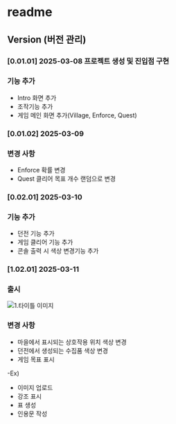 # readme

## Version (버전 관리)

### [0.01.01] 2025-03-08 프로젝트 생성 및 진입점 구현
### 기능 추가
- Intro 화면 추가
- 조작기능 추가
- 게임 메인 화면 추가(Village, Enforce, Quest)

### [0.01.02] 2025-03-09
### 변경 사항
- Enforce 확률 변경
- Quest 클리어 목표 개수 랜덤으로 변경

### [0.02.01] 2025-03-10
### 기능 추가
- 던전 기능 추가
- 게임 클리어 기능 추가
- 콘솔 출력 시 색상 변경기능 추가

### [1.02.01] 2025-03-11
### 출시
![1.타이틀 이미지](/.image/Intro.png)

### 변경 사항
- 마을에서 표시되는 상호작용 위치 색상 변경
- 던전에서 생성되는 수집품 색상 변경
- 게임 목표 표시

-Ex)
- 이미지 업로드
- 강조 표시
- 표 생성
- 인용문 작성
